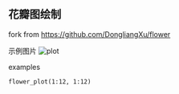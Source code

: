 
## 花瓣图绘制

fork from https://github.com/DongliangXu/flower


示例图片
![plot]('data/Rplot.png')


examples
```
flower_plot(1:12, 1:12)
```

